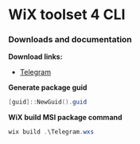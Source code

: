 # WiX toolset 4 CLI
### Downloads and documentation
<b>Download links:</b> <br />
* [Telegram](https://desktop.telegram.org/) <br />

<b>Generate package guid</b>
```powershell
[guid]::NewGuid().guid
```

<b>WiX build MSI package command</b>
```powershell
wix build .\Telegram.wxs
```